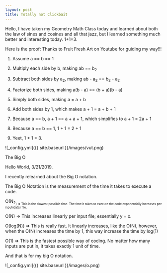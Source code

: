 ```yaml
---
layout: post
title: Totally not Clickbait
---
```

Hello, I have taken my Geometry Math Class today and learned about both the law of sines and cosines and all that jazz, but I learned 
something much better and interesting today. 1+1=3. 

Here is the proof: Thanks to Fruit Fresh Art on Youtube for guiding my way!!!

1) Assume a == b == 1

2) Multiply each side by b, making ab == b<sub>2</sub>

3) Subtract both sides by a<sub>2</sub>, making ab - a<sub>2</sub> == b<sub>2</sub> - a<sub>2</sub>

4) Factorize both sides, making a(b - a) == (b + a)(b - a)

5) Simply both sides, making a = a + b

6) Add both sides by 1, which makes a + 1 = a + b + 1

7) Because a == b, a + 1 == a + a + 1, which simplifies to a + 1 = 2a + 1

8) Because a == b == 1, 1 + 1 = 2 + 1

9) Yeet, 1 + 1 = 3.

![_config.yml]({{ site.baseurl }}/images/vut.png)

The Big O

Hello World, 3/21/2019.

I recently relearned about the Big O notation.

The Big O Notation is the measurement of the time it takes to execute a code.

O(N<sub>2<sub>) => This is the slowest possible time. The time it takes to execute the code exponentially increases per input(data) file.
  
O(N) => This increases linearly per input file; essentially y = x.

O(log(N)) => This is really fast. It linearly increases, like the O(N), however, when the O(N) increases the time by 1, this way increase the time by log(1)

O(1) => This is the fastest possible way of coding. No matter how many inputs are put in, it takes exactly 1 unit of time.

And that is for my big O notation.

![_config.yml]({{ site.baseurl }}/images/o.png)

